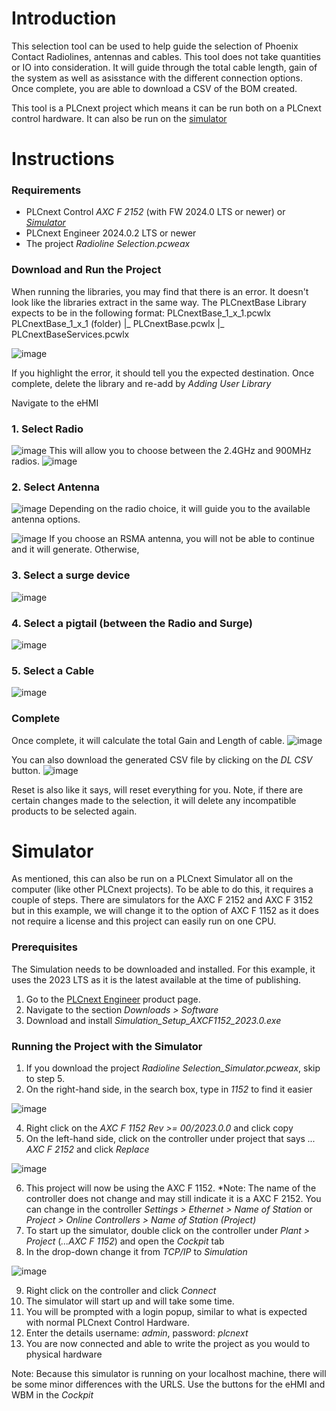 # Introduction

This selection tool can be used to help guide the selection of Phoenix Contact Radiolines, antennas and cables. This tool does not take quantities or IO into consideration. It will guide through the total cable length, gain of the system as well as asisstance with the different connection options. Once complete, you are able to download a CSV of the BOM created.

This tool is a PLCnext project which means it can be run both on a PLCnext control hardware. It can also be run on the [simulator](#simulator)

# Instructions

### Requirements
- PLCnext Control *AXC F 2152* (with FW 2024.0 LTS or newer) or [*Simulator*](#simulator)
- PLCnext Engineer 2024.0.2 LTS or newer
- The project *Radioline Selection.pcweax*

### Download and Run the Project

When running the libraries, you may find that there is an error. It doesn't look like the libraries extract in the same way. The PLCnextBase Library expects to be in the following format:
PLCnextBase_1_x_1.pcwlx
PLCnextBase_1_x_1 (folder)
|_ PLCnextBase.pcwlx
|_ PLCnextBaseServices.pcwlx

![image](https://github.com/declan-pxc/PLCnext-Examples/assets/143350935/7b209605-1995-4ffa-8002-8f15c9b1fdf5)


If you highlight the error, it should tell you the expected destination. Once complete, delete the library and re-add by *Adding User Library*

Navigate to the eHMI

### 1. Select Radio

![image](https://github.com/declan-pxc/PLCnext-Examples/assets/143350935/7aeed01d-63d9-4281-b894-8a997cf84ec1)
This will allow you to choose between the 2.4GHz and 900MHz radios.
![image](https://github.com/declan-pxc/PLCnext-Examples/assets/143350935/ca646d42-663e-40f6-94f7-8047c2d23796)

### 2. Select Antenna

![image](https://github.com/declan-pxc/PLCnext-Examples/assets/143350935/5e4481af-15bf-4b23-ac21-e6591fc16486)
Depending on the radio choice, it will guide you to the available antenna options.

![image](https://github.com/declan-pxc/PLCnext-Examples/assets/143350935/1afd8dd8-4161-4086-8aac-74385cb06e0f)
If you choose an RSMA antenna, you will not be able to continue and it will generate. Otherwise,

### 3. Select a surge device

![image](https://github.com/declan-pxc/PLCnext-Examples/assets/143350935/5d86c40e-57f2-4337-9b16-71ef3389c9ee)

### 4. Select a pigtail (between the Radio and Surge)

![image](https://github.com/declan-pxc/PLCnext-Examples/assets/143350935/8b55815e-7a5d-40bc-90bf-e83da5054f94)

### 5. Select a Cable

![image](https://github.com/declan-pxc/PLCnext-Examples/assets/143350935/02bafc5b-81ad-4c41-b2a9-a73ed64740c5)

### Complete

Once complete, it will calculate the total Gain and Length of cable.
![image](https://github.com/declan-pxc/PLCnext-Examples/assets/143350935/d749a934-665d-49ad-8f29-35c096e254c2)

You can also download the generated CSV file by clicking on the *DL CSV* button.
![image](https://github.com/declan-pxc/PLCnext-Examples/assets/143350935/1350afab-79cc-494c-9163-28b577a5e96a)

Reset is also like it says, will reset everything for you. Note, if there are certain changes made to the selection, it will delete any incompatible products to be selected again.

# Simulator

As mentioned, this can also be run on a PLCnext Simulator all on the computer (like other PLCnext projects). To be able to do this, it requires a couple of steps.
There are simulators for the AXC F 2152 and AXC F 3152 but in this example, we will change it to the option of AXC F 1152 as it does not require a license and this project can easily run on one CPU.

### Prerequisites

The Simulation needs to be downloaded and installed. For this example, it uses the 2023 LTS as it is the latest available at the time of publishing.
1. Go to the [PLCnext Engineer](https://phoenixcontact.net/product/1046008) product page.
2. Navigate to the section *Downloads > Software*
3. Download and install *Simulation_Setup_AXCF1152_2023.0.exe*

### Running the Project with the Simulator

1. If you download the project *Radioline Selection_Simulator.pcweax*, skip to step 5.
2. On the right-hand side, in the search box, type in *1152* to find it easier
   
![image](https://github.com/declan-pxc/PLCnext-Examples/assets/143350935/677797c6-36ba-41ad-9f72-a2257ac002cb)

4. Right click on the *AXC F 1152 Rev >= 00/2023.0.0* and click copy
5. On the left-hand side, click on the controller under project that says *... AXC F 2152* and click *Replace*

![image](https://github.com/declan-pxc/PLCnext-Examples/assets/143350935/3fd5a804-aaeb-42ff-a070-6dcf9d7ecf70)

6. This project will now be using the AXC F 1152. *Note: The name of the controller does not change and may still indicate it is a AXC F 2152. You can change in the controller *Settings > Ethernet > Name of Station* or *Project > Online Controllers > Name of Station (Project)*
7. To start up the simulator, double click on the controller under *Plant > Project* (*...AXC F 1152*) and open the *Cockpit* tab
8. In the drop-down change it from *TCP/IP* to *Simulation*

![image](https://github.com/declan-pxc/PLCnext-Examples/assets/143350935/35f8d383-f4a2-479f-85a3-30dff080246d)

9. Right click on the controller and click *Connect*
10. The simulator will start up and will take some time.
11. You will be prompted with a login popup, similar to what is expected with normal PLCnext Control Hardware.
12. Enter the details username: *admin*, password: *plcnext*
13. You are now connected and able to write the project as you would to physical hardware

Note: Because this simulator is running on your localhost machine, there will be some minor differences with the URLS. Use the buttons for the eHMI and WBM in the *Cockpit*
